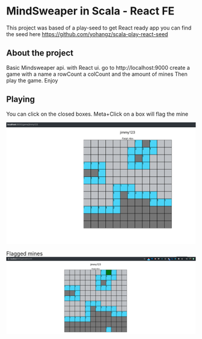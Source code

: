 # MindSweaper in Scala - React FE
This project was based of a play-seed to get React ready app
you can find the seed here https://github.com/yohangz/scala-play-react-seed

## About the project
Basic Mindsweaper api. with React ui.
go to http://localhost:9000 create a game with a name a rowCount a colCount and the amount of mines
Then play the game. Enjoy

## Playing
You can click on the closed boxes. Meta+Click on a box will flag the mine


![image](board.png)

Flagged mines
![image](withFlags.png)